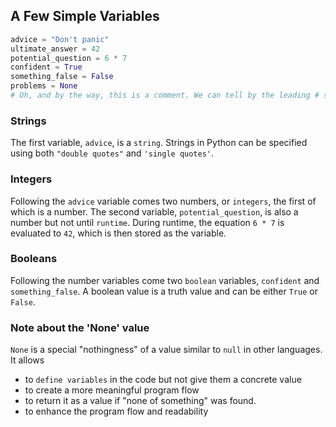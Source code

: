 ## A Few Simple Variables

```python
advice = "Don't panic"
ultimate_answer = 42
potential_question = 6 * 7
confident = True
something_false = False
problems = None
# Oh, and by the way, this is a comment. We can tell by the leading # sign.
```

### Strings
The first variable, `advice`, is a `string`. Strings in Python can be specified using both `"double quotes"` and `'single quotes'`.

### Integers
Following the `advice` variable comes two numbers, or `integers`, the first of which is a number. The second variable, `potential_question`, is also a number but not until `runtime`. During runtime, the equation `6 * 7` is evaluated to `42`, which is then stored as the variable.

### Booleans
Following the number variables come two `boolean` variables, `confident` and `something_false`. A boolean value is a truth value and can be either `True` or `False`.

### Note about the 'None' value
`None` is a special "nothingness" of a value similar to `null` in other languages.
It allows
- to `define variables` in the code but not give them a concrete value
- to create a more meaningful program flow
- to return it as a value if "none of something" was found.
- to enhance the program flow and readability
